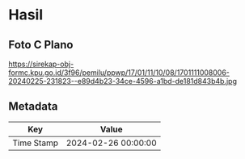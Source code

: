 # Hasil

## Foto C Plano

https://sirekap-obj-formc.kpu.go.id/3f96/pemilu/ppwp/17/01/11/10/08/1701111008006-20240225-231823--e89d4b23-34ce-4596-a1bd-de181d843b4b.jpg


## Metadata

| Key        | Value               |
| ---------- | ------------------- |
| Time Stamp | 2024-02-26 00:00:00 |



